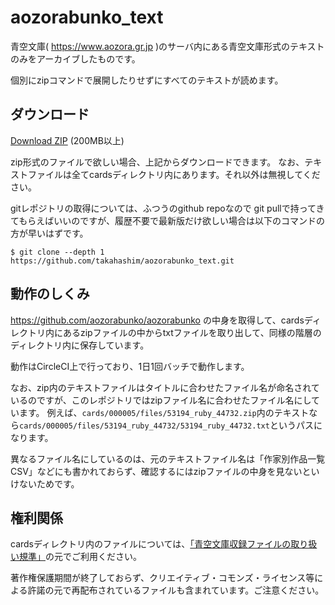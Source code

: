# aozorabunko_text

青空文庫( https://www.aozora.gr.jp )のサーバ内にある青空文庫形式のテキストのみをアーカイブしたものです。

個別にzipコマンドで展開したりせずにすべてのテキストが読めます。

## ダウンロード

[Download ZIP](https://github.com/takahashim/aozorabunko_text/archive/master.zip) (200MB以上)

zip形式のファイルで欲しい場合、上記からダウンロードできます。
なお、テキストファイルは全てcardsディレクトリ内にあります。それ以外は無視してください。

gitレポジトリの取得については、ふつうのgithub repoなので git pullで持ってきてもらえばいいのですが、履歴不要で最新版だけ欲しい場合は以下のコマンドの方が早いはずです。

```console
$ git clone --depth 1 https://github.com/takahashim/aozorabunko_text.git
```

## 動作のしくみ

https://github.com/aozorabunko/aozorabunko の中身を取得して、cardsディレクトリ内にあるzipファイルの中からtxtファイルを取り出して、同様の階層のディレクトリ内に保存しています。

動作はCircleCI上で行っており、1日1回バッチで動作します。

なお、zip内のテキストファイルはタイトルに合わせたファイル名が命名されているのですが、このレポジトリではzipファイル名に合わせたファイル名にしています。
例えば、`cards/000005/files/53194_ruby_44732.zip`内のテキストなら`cards/000005/files/53194_ruby_44732/53194_ruby_44732.txt`というパスになります。

異なるファイル名にしているのは、元のテキストファイル名は「作家別作品一覧CSV」などにも書かれておらず、確認するにはzipファイルの中身を見ないといけないためです。

## 権利関係

cardsディレクトリ内のファイルについては、[「青空文庫収録ファイルの取り扱い規準」](https://www.aozora.gr.jp/guide/kijyunn.html)の元でご利用ください。

著作権保護期間が終了しておらず、クリエイティブ・コモンズ・ライセンス等による許諾の元で再配布されているファイルも含まれています。ご注意ください。
